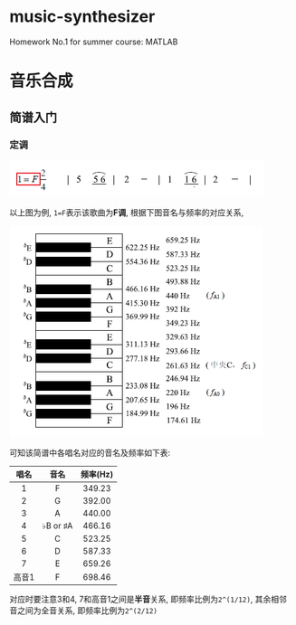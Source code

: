 # music-synthesizer
Homework No.1 for summer course: MATLAB

# 音乐合成

## 简谱入门

### 定调

![F调东方红](pic/F-key-ChinaRed.png)

以上图为例, `1=F`表示该歌曲为**F调**, 根据下图音名与频率的对应关系, 

![音名频率对应关系](pic/freqmap.png)

可知该简谱中各唱名对应的音名及频率如下表: 

|唱名|音名|频率(Hz)|
|:--:|:--:|:--:|
|1|F|349.23|
|2|G|392.00|
|3|A|440.00|
|4|♭B or ♯A|466.16|
|5|C|523.25|
|6|D|587.33|
|7|E|659.26|
|高音1|F|698.46|

对应时要注意3和4, 7和高音1之间是**半音**关系, 即频率比例为`2^(1/12)`, 其余相邻音之间为全音关系, 即频率比例为`2^(2/12)`

